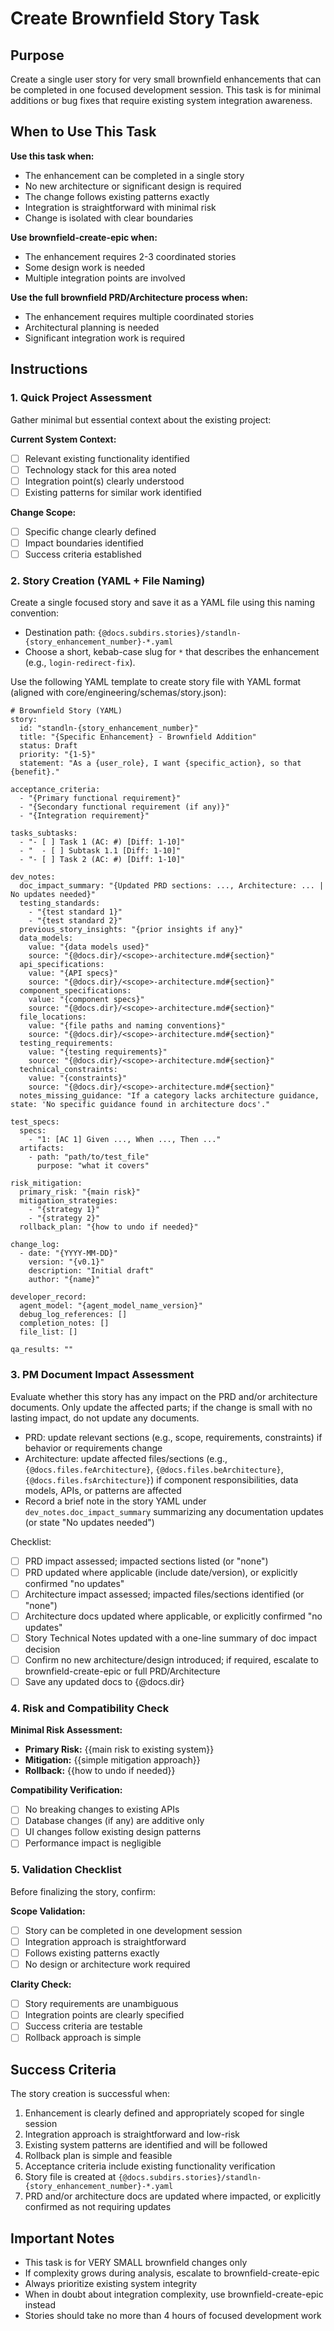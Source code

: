 <!-- Powered by BMAD™ Core -->

# Create Brownfield Story Task

## Purpose

Create a single user story for very small brownfield enhancements that can be completed in one focused development session. This task is for minimal additions or bug fixes that require existing system integration awareness.

## When to Use This Task

**Use this task when:**

-  The enhancement can be completed in a single story
-  No new architecture or significant design is required
-  The change follows existing patterns exactly
-  Integration is straightforward with minimal risk
-  Change is isolated with clear boundaries

**Use brownfield-create-epic when:**

-  The enhancement requires 2-3 coordinated stories
-  Some design work is needed
-  Multiple integration points are involved

**Use the full brownfield PRD/Architecture process when:**

-  The enhancement requires multiple coordinated stories
-  Architectural planning is needed
-  Significant integration work is required

## Instructions

### 1. Quick Project Assessment

Gather minimal but essential context about the existing project:

**Current System Context:**

-  [ ] Relevant existing functionality identified
-  [ ] Technology stack for this area noted
-  [ ] Integration point(s) clearly understood
-  [ ] Existing patterns for similar work identified

**Change Scope:**

-  [ ] Specific change clearly defined
-  [ ] Impact boundaries identified
-  [ ] Success criteria established

### 2. Story Creation (YAML + File Naming)

Create a single focused story and save it as a YAML file using this naming convention:

-  Destination path: `{@docs.subdirs.stories}/standln-{story_enhancement_number}-*.yaml`
-  Choose a short, kebab-case slug for `*` that describes the enhancement (e.g., `login-redirect-fix`).

Use the following YAML template to create story file with YAML format (aligned with core/engineering/schemas/story.json):

```
# Brownfield Story (YAML)
story:
  id: "standln-{story_enhancement_number}"
  title: "{Specific Enhancement} - Brownfield Addition"
  status: Draft
  priority: "{1-5}"
  statement: "As a {user_role}, I want {specific_action}, so that {benefit}."

acceptance_criteria:
  - "{Primary functional requirement}"
  - "{Secondary functional requirement (if any)}"
  - "{Integration requirement}"

tasks_subtasks:
  - "- [ ] Task 1 (AC: #) [Diff: 1-10]"
  - "  - [ ] Subtask 1.1 [Diff: 1-10]"
  - "- [ ] Task 2 (AC: #) [Diff: 1-10]"

dev_notes:
  doc_impact_summary: "{Updated PRD sections: ..., Architecture: ... | No updates needed}"
  testing_standards:
    - "{test standard 1}"
    - "{test standard 2}"
  previous_story_insights: "{prior insights if any}"
  data_models:
    value: "{data models used}"
    source: "{@docs.dir}/<scope>-architecture.md#{section}"
  api_specifications:
    value: "{API specs}"
    source: "{@docs.dir}/<scope>-architecture.md#{section}"
  component_specifications:
    value: "{component specs}"
    source: "{@docs.dir}/<scope>-architecture.md#{section}"
  file_locations:
    value: "{file paths and naming conventions}"
    source: "{@docs.dir}/<scope>-architecture.md#{section}"
  testing_requirements:
    value: "{testing requirements}"
    source: "{@docs.dir}/<scope>-architecture.md#{section}"
  technical_constraints:
    value: "{constraints}"
    source: "{@docs.dir}/<scope>-architecture.md#{section}"
  notes_missing_guidance: "If a category lacks architecture guidance, state: 'No specific guidance found in architecture docs'."

test_specs:
  specs:
    - "1: [AC 1] Given ..., When ..., Then ..."
  artifacts:
    - path: "path/to/test_file"
      purpose: "what it covers"

risk_mitigation:
  primary_risk: "{main risk}"
  mitigation_strategies:
    - "{strategy 1}"
    - "{strategy 2}"
  rollback_plan: "{how to undo if needed}"

change_log:
  - date: "{YYYY-MM-DD}"
    version: "{v0.1}"
    description: "Initial draft"
    author: "{name}"

developer_record:
  agent_model: "{agent_model_name_version}"
  debug_log_references: []
  completion_notes: []
  file_list: []

qa_results: ""
```

### 3. PM Document Impact Assessment

Evaluate whether this story has any impact on the PRD and/or architecture documents. Only update the affected parts; if the change is small with no lasting impact, do not update any documents.

-  PRD: update relevant sections (e.g., scope, requirements, constraints) if behavior or requirements change
-  Architecture: update affected files/sections (e.g., `{@docs.files.feArchitecture}`, `{@docs.files.beArchitecture}`, `{@docs.files.fsArchitecture}`) if component responsibilities, data models, APIs, or patterns are affected
-  Record a brief note in the story YAML under `dev_notes.doc_impact_summary` summarizing any documentation updates (or state "No updates needed")

Checklist:

-  [ ] PRD impact assessed; impacted sections listed (or "none")
-  [ ] PRD updated where applicable (include date/version), or explicitly confirmed "no updates"
-  [ ] Architecture impact assessed; impacted files/sections identified (or "none")
-  [ ] Architecture docs updated where applicable, or explicitly confirmed "no updates"
-  [ ] Story Technical Notes updated with a one-line summary of doc impact decision
-  [ ] Confirm no new architecture/design introduced; if required, escalate to brownfield-create-epic or full PRD/Architecture
-  [ ] Save any updated docs to {@docs.dir}

### 4. Risk and Compatibility Check

**Minimal Risk Assessment:**

-  **Primary Risk:** {{main risk to existing system}}
-  **Mitigation:** {{simple mitigation approach}}
-  **Rollback:** {{how to undo if needed}}

**Compatibility Verification:**

-  [ ] No breaking changes to existing APIs
-  [ ] Database changes (if any) are additive only
-  [ ] UI changes follow existing design patterns
-  [ ] Performance impact is negligible

### 5. Validation Checklist

Before finalizing the story, confirm:

**Scope Validation:**

-  [ ] Story can be completed in one development session
-  [ ] Integration approach is straightforward
-  [ ] Follows existing patterns exactly
-  [ ] No design or architecture work required

**Clarity Check:**

-  [ ] Story requirements are unambiguous
-  [ ] Integration points are clearly specified
-  [ ] Success criteria are testable
-  [ ] Rollback approach is simple

## Success Criteria

The story creation is successful when:

1. Enhancement is clearly defined and appropriately scoped for single session
2. Integration approach is straightforward and low-risk
3. Existing system patterns are identified and will be followed
4. Rollback plan is simple and feasible
5. Acceptance criteria include existing functionality verification
6. Story file is created at `{@docs.subdirs.stories}/standln-{story_enhancement_number}-*.yaml`
7. PRD and/or architecture docs are updated where impacted, or explicitly confirmed as not requiring updates

## Important Notes

-  This task is for VERY SMALL brownfield changes only
-  If complexity grows during analysis, escalate to brownfield-create-epic
-  Always prioritize existing system integrity
-  When in doubt about integration complexity, use brownfield-create-epic instead
-  Stories should take no more than 4 hours of focused development work
